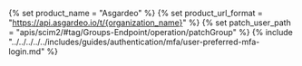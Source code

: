 {% set product_name = "Asgardeo" %}
{% set product_url_format = "https://api.asgardeo.io/t/{organization_name}" %}
{% set patch_user_path = "apis/scim2/#tag/Groups-Endpoint/operation/patchGroup" %}
{% include "../../../../../includes/guides/authentication/mfa/user-preferred-mfa-login.md" %}